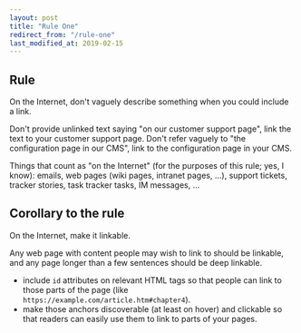 ```yaml
---
layout: post
title: "Rule One"
redirect_from: "/rule-one"
last_modified_at: 2019-02-15
---
```


## Rule
On the Internet, don't vaguely describe something when you could include a link.

Don't provide unlinked text saying "on our customer support page", link the text to your customer support page. Don't refer vaguely to "the configuration page in our CMS", link to the configuration page in your CMS.

Things that count as "on the Internet" (for the purposes of this rule; yes, I know): emails, web pages (wiki pages, intranet pages, …), support tickets, tracker stories, task tracker tasks, IM messages, …

## Corollary to the rule
On the Internet, make it linkable.

Any web page with content people may wish to link to should be linkable, and any page longer than a few sentences should be deep linkable.
- include `id` attributes on relevant HTML tags so that people can link to those parts of the page (like `https://example.com/article.htm#chapter4`).
- make those anchors discoverable (at least on hover) and clickable so that readers can easily use them to link to parts of your pages.
